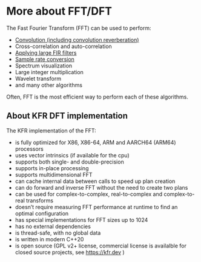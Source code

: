 # More about FFT/DFT

The Fast Fourier Transform (FFT) can be used to perform:

* [Convolution (including convolution reverberation)](convolution.md)
* Cross-correlation and auto-correlation
* [Applying large FIR filters](fir.md)
* [Sample rate conversion](src.md)
* Spectrum visualization
* Large integer multiplication
* Wavelet transform
* and many other algorithms

Often, FFT is the most efficient way to perform each of these algorithms.

## About KFR DFT implementation

The KFR implementation of the FFT:

* is fully optimized for X86, X86-64, ARM and AARCH64 (ARM64) processors
* uses vector intrinsics (if available for the cpu)
* supports both single- and double-precision
* supports in-place processing
* supports multidimensional FFT
* can cache internal data between calls to speed up plan creation
* can do forward and inverse FFT without the need to create two plans
* can be used for complex-to-complex, real-to-complex and complex-to-real transforms
* doesn’t require measuring FFT performance at runtime to find an optimal configuration
* has special implementations for FFT sizes up to 1024
* has no external dependencies
* is thread-safe, with no global data
* is written in modern C++20
* is open source (GPL v2+ license, commercial license is availalble for closed source projects, see https://kfr.dev )

